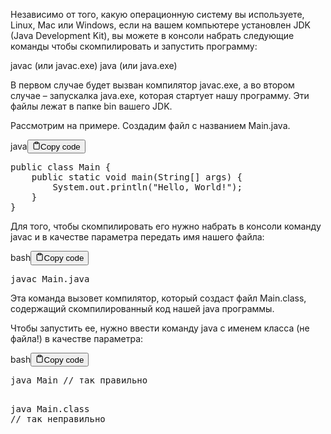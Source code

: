 <p>Независимо от того, какую операционную систему вы используете, Linux, Mac или Windows,
если на вашем компьютере установлен JDK (Java Development Kit),
вы можете в консоли набрать следующие команды чтобы скомпилировать и запустить программу:</p>
<p>javac (или  javac.exe)
java (или  java.exe)</p>
<p>В первом случае будет вызван компилятор javac.exe,
а во втором случае – запускалка java.exe, которая стартует нашу программу.
Эти файлы лежат в папке bin  вашего JDK.</p>
<p>Рассмотрим на примере. Cоздадим файл с названием Main.java.</p>
<div class="code-element"><div class="lang-line"><text>java</text><button class="copy-button" id="code731b" onclick="copyCode(code731, code731b)"><svg stroke="currentColor" fill="none" stroke-width="2" viewBox="0 0 24 24" stroke-linecap="round" stroke-linejoin="round" class="h-4 w-4" height="1em" width="1em" xmlns="http://www.w3.org/2000/svg"><path d="M16 4h2a2 2 0 0 1 2 2v14a2 2 0 0 1-2 2H6a2 2 0 0 1-2-2V6a2 2 0 0 1 2-2h2"></path><rect x="8" y="2" width="8" height="4" rx="1" ry="1"></rect></svg><text>Copy code</text></button></div><div class="code" id="code731"><div class="highlight"><pre><span></span><span class="kd">public</span><span class="w"> </span><span class="kd">class</span> <span class="nc">Main</span><span class="w"> </span><span class="p">{</span>
<span class="w">    </span><span class="kd">public</span><span class="w"> </span><span class="kd">static</span><span class="w"> </span><span class="kt">void</span><span class="w"> </span><span class="nf">main</span><span class="p">(</span><span class="n">String</span><span class="o">[]</span><span class="w"> </span><span class="n">args</span><span class="p">)</span><span class="w"> </span><span class="p">{</span>
<span class="w">        </span><span class="n">System</span><span class="p">.</span><span class="na">out</span><span class="p">.</span><span class="na">println</span><span class="p">(</span><span class="s">&quot;Hello, World!&quot;</span><span class="p">);</span>
<span class="w">    </span><span class="p">}</span>
<span class="p">}</span>
</pre></div></div></div>

<p>Для того, чтобы скомпилировать его нужно набрать в консоли команду javac и в качестве параметра передать имя нашего файла:</p>
<div class="code-element"><div class="lang-line"><text>bash</text><button class="copy-button" id="code732b" onclick="copyCode(code732, code732b)"><svg stroke="currentColor" fill="none" stroke-width="2" viewBox="0 0 24 24" stroke-linecap="round" stroke-linejoin="round" class="h-4 w-4" height="1em" width="1em" xmlns="http://www.w3.org/2000/svg"><path d="M16 4h2a2 2 0 0 1 2 2v14a2 2 0 0 1-2 2H6a2 2 0 0 1-2-2V6a2 2 0 0 1 2-2h2"></path><rect x="8" y="2" width="8" height="4" rx="1" ry="1"></rect></svg><text>Copy code</text></button></div><div class="code" id="code732"><div class="highlight"><pre><span></span>javac<span class="w"> </span>Main.java
</pre></div></div></div>

<p>Эта команда вызовет компилятор, который создаст файл Main.class, содержащий скомпилированный код нашей java программы.</p>
<p>Чтобы запустить ее, нужно ввести команду java с именем класса (не файла!) в качестве параметра:</p>
<div class="code-element"><div class="lang-line"><text>bash</text><button class="copy-button" id="code733b" onclick="copyCode(code733, code733b)"><svg stroke="currentColor" fill="none" stroke-width="2" viewBox="0 0 24 24" stroke-linecap="round" stroke-linejoin="round" class="h-4 w-4" height="1em" width="1em" xmlns="http://www.w3.org/2000/svg"><path d="M16 4h2a2 2 0 0 1 2 2v14a2 2 0 0 1-2 2H6a2 2 0 0 1-2-2V6a2 2 0 0 1 2-2h2"></path><rect x="8" y="2" width="8" height="4" rx="1" ry="1"></rect></svg><text>Copy code</text></button></div><div class="code" id="code733"><div class="highlight"><pre><span></span>java<span class="w"> </span>Main<span class="w"> </span>//<span class="w"> </span>так<span class="w"> </span>правильно

java<span class="w"> </span>Main.class<span class="w"> </span>//<span class="w"> </span>так<span class="w"> </span>неправильно
</pre></div></div></div>